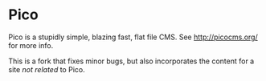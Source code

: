 Pico
====

Pico is a stupidly simple, blazing fast, flat file CMS. See http://picocms.org/ for more info.

This is a fork that fixes minor bugs, but also incorporates the content for a site *not related* to Pico.

